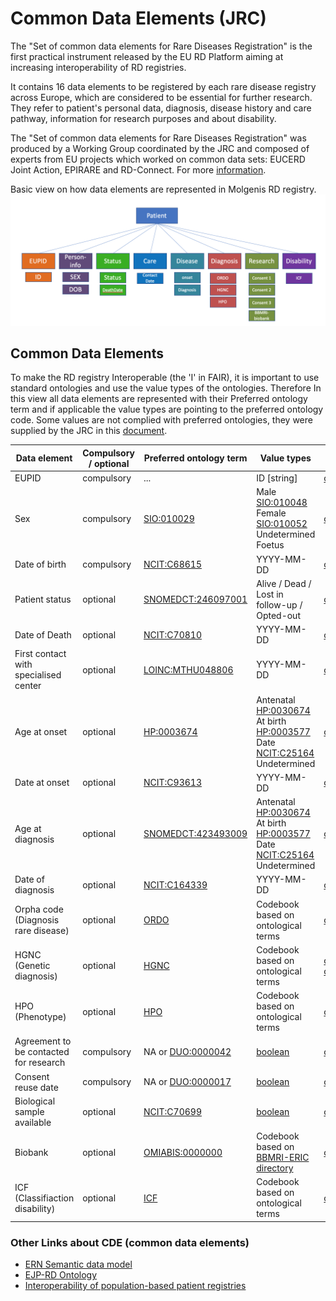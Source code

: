 # Common Data Elements (JRC)

The "Set of common data elements for Rare Diseases Registration" is the first practical instrument released by the EU RD Platform aiming at increasing interoperability of RD registries.

It contains 16 data elements to be registered by each rare disease registry across Europe, which are considered to be essential for further research. They refer to patient's personal data, diagnosis, disease history and care pathway, information for research purposes and about disability.

The "Set of common data elements for Rare Diseases Registration" was produced by a Working Group coordinated by the JRC and composed of experts from EU projects which worked on common data sets: EUCERD Joint Action, EPIRARE and RD-Connect.
For more [information](https://eu-rd-platform.jrc.ec.europa.eu/set-of-common-data-elements_en).

Basic view on how data elements are represented in Molgenis RD registry.
![JRC](/JRC/JRC_CDE.png)


## Common Data Elements
To make the RD registry Interoperable (the 'I' in FAIR), it is important to use standard ontologies and use the value types of the ontologies. Therefore In this view all data elements are represented with their Preferred ontology term and if applicable the value types are pointing to the preferred ontology code. Some values are not complied with preferred ontologies, they were supplied by the JRC in this [document](https://eu-rd-platform.jrc.ec.europa.eu/sites/default/files/CDS/EU_RD_Platform_CDS_Final.pdf).

| Data element   | Compulsory / optional | Preferred ontology term| Value types | Codebook_EMX |Issue Number |
|---------------|-----------------------|----------------------------|-------------|--------------|--------------|
|EUPID | compulsory | ...|ID [string] | [cde_attributes](/JRC/data/cde_attributes.tsv)|.|
|Sex | compulsory | [SIO:010029](http://semanticscience.org/resource/SIO_010029.rdf)| Male [SIO:010048](http://semanticscience.org/resource/SIO_010048)  <br> Female [SIO:010052](http://semanticscience.org/resource/SIO_010052) <br> Undetermined []() <br> Foetus []()|[codebook_sex](/JRC/data/codebook1/codebook1_sex.tsv)|.|
| Date of birth | compulsory | [NCIT:C68615](https://www.ebi.ac.uk/ols/ontologies/ncit/terms?iri=http%3A%2F%2Fpurl.obolibrary.org%2Fobo%2FNCIT_C68615)|YYYY-MM-DD| [cde_attributes](/JRC/data/cde_attributes.tsv)|.|
|Patient status | optional | [SNOMEDCT:246097001](http://bioportal.bioontology.org/ontologies/SNOMEDCT?p=classes&conceptid=http%3A%2F%2Fpurl.bioontology.org%2Fontology%2FSNOMEDCT%2F246097001) |   Alive / Dead / Lost in follow-up / Opted-out | [codebook_patientstatus](/JRC/data/codebook1/codebook1_patientstatus.tsv)|.|
|Date of Death | optional| [NCIT:C70810](https://www.ebi.ac.uk/ols/ontologies/ncit/terms?iri=http%3A%2F%2Fpurl.obolibrary.org%2Fobo%2FNCIT_C70810)|YYYY-MM-DD| [cde_attributes](/JRC/data/cde_attributes.tsv)|.|
|First contact with specialised center | optional | [LOINC:MTHU048806](https://bioportal.bioontology.org/ontologies/LOINC?p=classes&conceptid=http%3A%2F%2Fpurl.bioontology.org%2Fontology%2FLNC%2FMTHU048806) | YYYY-MM-DD | [cde_attributes](/JRC/data/cde_attributes.tsv)|.|
|Age at onset | optional | [HP:0003674](http://bioportal.bioontology.org/ontologies/HP/?p=classes&conceptid=http%3A%2F%2Fpurl.obolibrary.org%2Fobo%2FHP_0003674) | Antenatal [HP:0030674](http://bioportal.bioontology.org/ontologies/HP/?p=classes&conceptid=http%3A%2F%2Fpurl.obolibrary.org%2Fobo%2FHP_0030674)  <br> At birth [HP:0003577](http://bioportal.bioontology.org/ontologies/HP/?p=classes&conceptid=http%3A%2F%2Fpurl.obolibrary.org%2Fobo%2FHP_0003577) <br> Date [NCIT:C25164](https://www.ebi.ac.uk/ols/ontologies/ncit/terms?iri=http%3A%2F%2Fpurl.obolibrary.org%2Fobo%2FNCIT_C25164) <br> Undetermined |[codebook_onset](/JRC/data/codebook1/codebook1_onset.tsv)|.|
| Date at onset | optional | [NCIT:C93613](https://bioportal.bioontology.org/ontologies/NCIT/?p=classes&conceptid=http%3A%2F%2Fncicb.nci.nih.gov%2Fxml%2Fowl%2FEVS%2FThesaurus.owl%23C93613&jump_to_nav=true) | YYYY-MM-DD | [cde_attributes](/JRC/data/cde_attributes.tsv)|.|
|Age at diagnosis | optional | [SNOMEDCT:423493009](http://bioportal.bioontology.org/ontologies/SNOMEDCT/?p=classes&conceptid=http%3A%2F%2Fpurl.bioontology.org%2Fontology%2FSNOMEDCT%2F423493009) |Antenatal [HP:0030674](http://bioportal.bioontology.org/ontologies/HP/?p=classes&conceptid=http%3A%2F%2Fpurl.obolibrary.org%2Fobo%2FHP_0030674)  <br> At birth [HP:0003577](http://bioportal.bioontology.org/ontologies/HP/?p=classes&conceptid=http%3A%2F%2Fpurl.obolibrary.org%2Fobo%2FHP_0003577) <br> Date [NCIT:C25164](https://www.ebi.ac.uk/ols/ontologies/ncit/terms?iri=http%3A%2F%2Fpurl.obolibrary.org%2Fobo%2FNCIT_C25164) <br> Undetermined |[codebook_onset](/JRC/data/codebook1/codebook1_onset.tsv)|.|
| Date of diagnosis | optional | [NCIT:C164339](https://bioportal.bioontology.org/ontologies/NCIT/?p=classes&conceptid=http%3A%2F%2Fncicb.nci.nih.gov%2Fxml%2Fowl%2FEVS%2FThesaurus.owl%23C164339&jump_to_nav=true) | YYYY-MM-DD | [cde_attributes](/JRC/data/cde_attributes.tsv)|.|
|Orpha code (Diagnosis rare disease)| optional |[ORDO](http://bioportal.bioontology.org/ontologies/ORDO)|Codebook based on ontological terms|[codebook_ordo](/JRC/data/codebook2/codebook2_ordo.tsv)|.|
|HGNC (Genetic diagnosis)| optional| [HGNC](http://bioportal.bioontology.org/ontologies/HGNC)|Codebook based on ontological terms| [codebook_hgnc](/data/codebook_hgnc.tsv) AND [codebook_subClasshgnc](/JRC/data/codebook1/codebook1_subClasshgnc.tsv)|.|
| HPO (Phenotype) | optional | [HPO](http://bioportal.bioontology.org/ontologies/HOOM)|Codebook based on ontological terms| [codebook_hpo](/JRC/data/codebook2/codebook2_hpo.tsv)|.|
| Agreement to be contacted for research| compulsory| NA or [DUO:0000042](https://www.ebi.ac.uk/ols/ontologies/duo/terms?iri=http://purl.obolibrary.org/obo/DUO_0000042) | [boolean]()| [cde_attributes](/JRC/data/cde_attributes.tsv)|.|
|Consent reuse date | compulsory| NA or [DUO:0000017](https://www.ebi.ac.uk/ols/ontologies/duo/terms?iri=http%3A%2F%2Fpurl.obolibrary.org%2Fobo%2FDUO_0000017&viewMode=PreferredRoots&siblings=false)| [boolean]()| [cde_attributes](/JRC/data/cde_attributes.tsv)|.|
| Biological sample available | optional |[NCIT:C70699](https://www.ebi.ac.uk/ols/ontologies/ncit/terms?iri=http%3A%2F%2Fpurl.obolibrary.org%2Fobo%2FNCIT_C70699)| [boolean]()| [cde_attributes](/JRC/data/cde_attributes.tsv)|.|
|Biobank| optional| [OMIABIS:0000000](https://www.ebi.ac.uk/ols/ontologies/omiabis/terms?iri=http%3A%2F%2Fpurl.obolibrary.org%2Fobo%2FOMIABIS_0000000)| Codebook based on [BBMRI-ERIC directory](https://directory.bbmri-eric.eu/menu/main/app-molgenis-app-biobank-explorer/biobankexplorer)| [codebook_biobanks](/JRC/data/codebook_biobanks.tsv)|.|
|ICF (Classifiaction disability) | optional|[ICF](http://bioportal.bioontology.org/ontologies/ICF)|Codebook based on ontological terms| [codebook_icf](/JRC/data/codebook1/codebook1_icf.tsv)|.|

### Other Links about CDE (common data elements)

* [ERN Semantic data model](https://github.com/ejp-rd-vp/ERN-common-data-elements/wiki)
* [EJP-RD Ontology](https://github.com/EBISPOT/EJP-Ontology/tree/master/docs)
* [Interoperability of population-based patient registries](https://osf.io/u23vc/)
